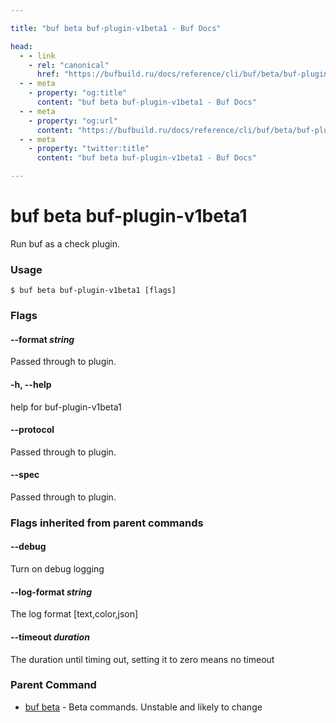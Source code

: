```yaml
---

title: "buf beta buf-plugin-v1beta1 - Buf Docs"

head:
  - - link
    - rel: "canonical"
      href: "https://bufbuild.ru/docs/reference/cli/buf/beta/buf-plugin-v1beta1/"
  - - meta
    - property: "og:title"
      content: "buf beta buf-plugin-v1beta1 - Buf Docs"
  - - meta
    - property: "og:url"
      content: "https://bufbuild.ru/docs/reference/cli/buf/beta/buf-plugin-v1beta1/"
  - - meta
    - property: "twitter:title"
      content: "buf beta buf-plugin-v1beta1 - Buf Docs"

---
```


# buf beta buf-plugin-v1beta1

Run buf as a check plugin.

### Usage

```console
$ buf beta buf-plugin-v1beta1 [flags]
```

### Flags

#### \--format _string_

Passed through to plugin.

#### \-h, --help

help for buf-plugin-v1beta1

#### \--protocol

Passed through to plugin.

#### \--spec

Passed through to plugin.

### Flags inherited from parent commands

#### \--debug

Turn on debug logging

#### \--log-format _string_

The log format \[text,color,json\]

#### \--timeout _duration_

The duration until timing out, setting it to zero means no timeout

### Parent Command

- [buf beta](../) - Beta commands. Unstable and likely to change
